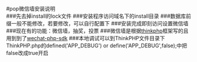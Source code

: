 #pop微信墙安装说明  
###先去掉install的lock文件
###安装程序访问域名下的install目录
###数据库前缀一般不能修改，若要修改，可以自行配置下
###安装完成即刻访问设置微信墙
###现在有的功能：微信墙，抽奖，投票
###微信墙是根据[thinkphp](https://github.com/liu21st/thinkphp)框架写的且用到到了[wechat-php-sdk](https://github.com/dodgepudding/wechat-php-sdk)
###本地调试可以到ThinkPHP文件目录下ThinkPHP.php的defined('APP_DEBUG') or define('APP_DEBUG',false);中把false改成true开启